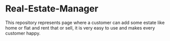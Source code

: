 # Real-Estate-Manager
This repository represents page where a customer can add some estate like home or flat and rent that or sell, it is very easy to use and makes every customer happy.
